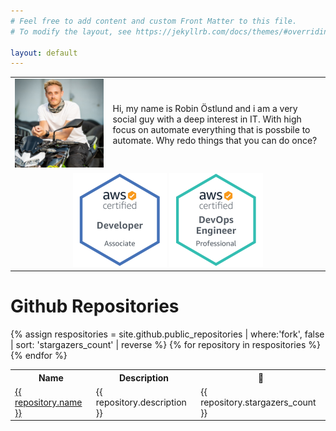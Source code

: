 ```yaml
---
# Feel free to add content and custom Front Matter to this file.
# To modify the layout, see https://jekyllrb.com/docs/themes/#overriding-theme-defaults

layout: default
---
```


<table>
  <tr>
    <td>
        <img src="/assets/img/me.jpg">
    </td>
    <td>
        Hi, my name is Robin Östlund and i am a very social guy with a deep interest in IT. With high focus on automate everything that is possbile to automate. Why redo things that you can do once?
    </td>
  </tr>
  <tr>
    <td colspan="2">
        <center>
            <img src="/assets/img/badge-aws-developer-associate.png" width="150px">
            <img src="/assets/img/badge-aws-devops-engineer-professional.png" width="150px">
        </center>
    </td>
  </tr>
</table>

<h1>Github Repositories</h1>

<table>
    <tr>
        <th>Name</th>
        <th>Description</th>
        <th>🌟</th>
    </tr>
    {% assign respositories = site.github.public_repositories | where:'fork', false | sort: 'stargazers_count' | reverse %}
    {% for repository in respositories %}
    <tr>
        <td><a href="{{ repository.html_url }}">{{ repository.name }}</a></td>
        <td>{{ repository.description }}</td>
        <td>{{ repository.stargazers_count }}</td>
    </tr>
    {% endfor %}
</table>


<!-- <h1> Last Blog Post</h1>
<h2>{{ site.posts.last.title }}</h2>
{{ site.posts.last.content }} -->
